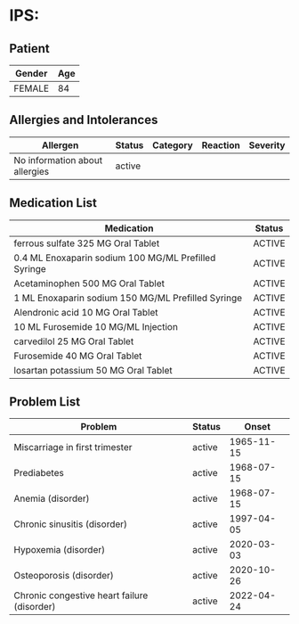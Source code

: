 # IPS:

## Patient

|Gender|Age|
|---|---|
|FEMALE|84|

## Allergies and Intolerances

|Allergen|Status|Category|Reaction|Severity|
|---|---|---|---|---|
|No information about allergies|active||||

## Medication List

|Medication|Status|
|---|---|
|ferrous sulfate 325 MG Oral Tablet|ACTIVE|
|0.4 ML Enoxaparin sodium 100 MG/ML Prefilled Syringe|ACTIVE|
|Acetaminophen 500 MG Oral Tablet|ACTIVE|
|1 ML Enoxaparin sodium 150 MG/ML Prefilled Syringe|ACTIVE|
|Alendronic acid 10 MG Oral Tablet|ACTIVE|
|10 ML Furosemide 10 MG/ML Injection|ACTIVE|
|carvedilol 25 MG Oral Tablet|ACTIVE|
|Furosemide 40 MG Oral Tablet|ACTIVE|
|losartan potassium 50 MG Oral Tablet|ACTIVE|

## Problem List

|Problem|Status|Onset|
|---|---|---|
|Miscarriage in first trimester|active|1965-11-15|
|Prediabetes|active|1968-07-15|
|Anemia (disorder)|active|1968-07-15|
|Chronic sinusitis (disorder)|active|1997-04-05|
|Hypoxemia (disorder)|active|2020-03-03|
|Osteoporosis (disorder)|active|2020-10-26|
|Chronic congestive heart failure (disorder)|active|2022-04-24|
